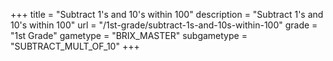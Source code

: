 +++
title = "Subtract 1's and 10's within 100"
description = "Subtract 1's and 10's within 100"
url = "/1st-grade/subtract-1s-and-10s-within-100"
grade = "1st Grade"
gametype = "BRIX_MASTER"
subgametype = "SUBTRACT_MULT_OF_10"
+++